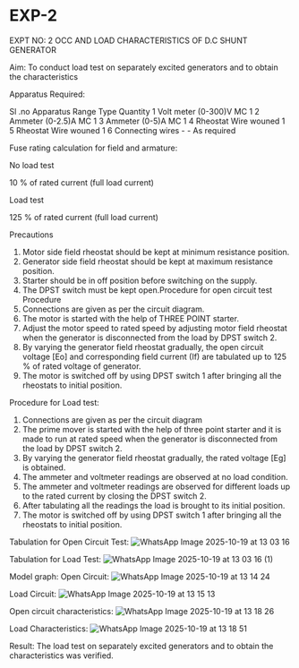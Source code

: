# EXP-2
EXPT NO: 2 OCC AND LOAD CHARACTERISTICS OF D.C SHUNT GENERATOR

Aim:
To conduct load test on separately excited generators and to obtain the characteristics

Apparatus Required:

Sl .no	Apparatus	Range	Type	Quantity
1	Volt meter	(0-300)V	MC	1
2	Ammeter	(0-2.5)A	MC	1
3	Ammeter	(0-5)A	MC	1
4	Rheostat		Wire wouned	1
5	Rheostat		Wire wouned	1
6	Connecting wires	-	-	As required

Fuse rating calculation for field and armature:

No load test

10 % of rated current (full load current)

Load test

125 % of rated current (full load current)

Precautions

1.   Motor side field rheostat should be kept at minimum resistance position.
2.   Generator side field rheostat should be kept at maximum resistance position.
3.   Starter should be in off position before switching on the supply.
4.   The DPST switch must be kept open.Procedure for open circuit test
Procedure
1.   Connections are given as per the circuit diagram.
2.   The motor is started with the help of THREE POINT starter.
3.   Adjust the motor speed to rated speed by adjusting motor field rheostat when the generator is disconnected from the load by DPST switch 2.
4.   By  varying  the  generator  field  rheostat  gradually,  the  open  circuit  voltage  [Eo]  and corresponding field current (If) are tabulated up to 125 % of rated voltage of generator.
5.   The motor is switched off by using DPST switch 1 after bringing all the rheostats to initial position.

Procedure for Load test:

1.   Connections are given as per the circuit diagram
2.   The prime mover is started with the help of three point starter and it is made to run at rated speed when the generator is disconnected from the load by DPST switch 2.
3.   By varying the generator field rheostat gradually, the rated voltage [Eg] is obtained.
4.   The ammeter and voltmeter readings are observed at no load condition.
5.   The ammeter and voltmeter readings are observed for different loads up to the rated current by closing the DPST switch 2.
6.   After tabulating all the readings the load is brought to its initial position.
7.   The motor is switched off by using DPST switch 1 after bringing all the rheostats to initial position.

Tabulation for Open Circuit Test:
![WhatsApp Image 2025-10-19 at 13 03 16](https://github.com/user-attachments/assets/1212a356-1164-499a-bee1-579bd8363956)

Tabulation for Load Test:
![WhatsApp Image 2025-10-19 at 13 03 16 (1)](https://github.com/user-attachments/assets/35f62bae-5c5b-4e47-b354-87e6ac788cc9)

Model graph:
Open Circuit:
![WhatsApp Image 2025-10-19 at 13 14 24](https://github.com/user-attachments/assets/8f4e323e-1bf9-442b-9de5-96b6437b8e36)

Load Circuit:
![WhatsApp Image 2025-10-19 at 13 15 13](https://github.com/user-attachments/assets/8973273e-caa7-4b92-b060-9cf059e79854)

Open circuit characteristics:
![WhatsApp Image 2025-10-19 at 13 18 26](https://github.com/user-attachments/assets/74ff6118-c37e-41e0-80fb-bbae60ab1b82)

Load Characteristics:
![WhatsApp Image 2025-10-19 at 13 18 51](https://github.com/user-attachments/assets/ddb47556-fc0a-4f9c-8e93-f40c78794d95)


Result:
The load test on separately excited generators and to obtain the characteristics was verified.
